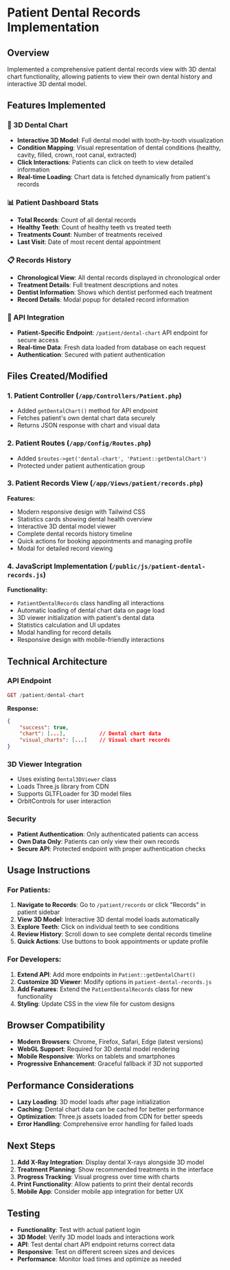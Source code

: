 # Patient Dental Records Implementation

## Overview

Implemented a comprehensive patient dental records view with 3D dental chart functionality, allowing patients to view their own dental history and interactive 3D dental model.

## Features Implemented

### 🦷 3D Dental Chart

- **Interactive 3D Model**: Full dental model with tooth-by-tooth visualization
- **Condition Mapping**: Visual representation of dental conditions (healthy, cavity, filled, crown, root canal, extracted)
- **Click Interactions**: Patients can click on teeth to view detailed information
- **Real-time Loading**: Chart data is fetched dynamically from patient's records

### 📊 Patient Dashboard Stats

- **Total Records**: Count of all dental records
- **Healthy Teeth**: Count of healthy teeth vs treated teeth
- **Treatments Count**: Number of treatments received
- **Last Visit**: Date of most recent dental appointment

### 📋 Records History

- **Chronological View**: All dental records displayed in chronological order
- **Treatment Details**: Full treatment descriptions and notes
- **Dentist Information**: Shows which dentist performed each treatment
- **Record Details**: Modal popup for detailed record information

### 🔄 API Integration

- **Patient-Specific Endpoint**: `/patient/dental-chart` API endpoint for secure access
- **Real-time Data**: Fresh data loaded from database on each request
- **Authentication**: Secured with patient authentication

## Files Created/Modified

### 1. Patient Controller (`/app/Controllers/Patient.php`)

- Added `getDentalChart()` method for API endpoint
- Fetches patient's own dental chart data securely
- Returns JSON response with chart and visual data

### 2. Patient Routes (`/app/Config/Routes.php`)

- Added `$routes->get('dental-chart', 'Patient::getDentalChart')`
- Protected under patient authentication group

### 3. Patient Records View (`/app/Views/patient/records.php`)

**Features:**

- Modern responsive design with Tailwind CSS
- Statistics cards showing dental health overview
- Interactive 3D dental model viewer
- Complete dental records history timeline
- Quick actions for booking appointments and managing profile
- Modal for detailed record viewing

### 4. JavaScript Implementation (`/public/js/patient-dental-records.js`)

**Functionality:**

- `PatientDentalRecords` class handling all interactions
- Automatic loading of dental chart data on page load
- 3D viewer initialization with patient's dental data
- Statistics calculation and UI updates
- Modal handling for record details
- Responsive design with mobile-friendly interactions

## Technical Architecture

### API Endpoint

```php
GET /patient/dental-chart
```

**Response:**

```json
{
    "success": true,
    "chart": [...],           // Dental chart data
    "visual_charts": [...]    // Visual chart records
}
```

### 3D Viewer Integration

- Uses existing `Dental3DViewer` class
- Loads Three.js library from CDN
- Supports GLTFLoader for 3D model files
- OrbitControls for user interaction

### Security

- **Patient Authentication**: Only authenticated patients can access
- **Own Data Only**: Patients can only view their own records
- **Secure API**: Protected endpoint with proper authentication checks

## Usage Instructions

### For Patients:

1. **Navigate to Records**: Go to `/patient/records` or click "Records" in patient sidebar
2. **View 3D Model**: Interactive 3D dental model loads automatically
3. **Explore Teeth**: Click on individual teeth to see conditions
4. **Review History**: Scroll down to see complete dental records timeline
5. **Quick Actions**: Use buttons to book appointments or update profile

### For Developers:

1. **Extend API**: Add more endpoints in `Patient::getDentalChart()`
2. **Customize 3D Viewer**: Modify options in `patient-dental-records.js`
3. **Add Features**: Extend the `PatientDentalRecords` class for new functionality
4. **Styling**: Update CSS in the view file for custom designs

## Browser Compatibility

- **Modern Browsers**: Chrome, Firefox, Safari, Edge (latest versions)
- **WebGL Support**: Required for 3D dental model rendering
- **Mobile Responsive**: Works on tablets and smartphones
- **Progressive Enhancement**: Graceful fallback if 3D not supported

## Performance Considerations

- **Lazy Loading**: 3D model loads after page initialization
- **Caching**: Dental chart data can be cached for better performance
- **Optimization**: Three.js assets loaded from CDN for better speeds
- **Error Handling**: Comprehensive error handling for failed loads

## Next Steps

1. **Add X-Ray Integration**: Display dental X-rays alongside 3D model
2. **Treatment Planning**: Show recommended treatments in the interface
3. **Progress Tracking**: Visual progress over time with charts
4. **Print Functionality**: Allow patients to print their dental records
5. **Mobile App**: Consider mobile app integration for better UX

## Testing

- **Functionality**: Test with actual patient login
- **3D Model**: Verify 3D model loads and interactions work
- **API**: Test dental chart API endpoint returns correct data
- **Responsive**: Test on different screen sizes and devices
- **Performance**: Monitor load times and optimize as needed
